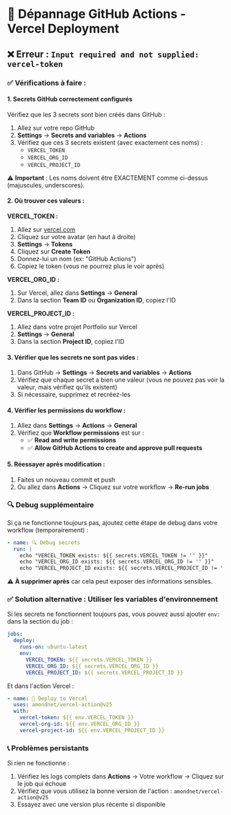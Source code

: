# 🔧 Dépannage GitHub Actions - Vercel Deployment

## ❌ Erreur : `Input required and not supplied: vercel-token`

### ✅ Vérifications à faire :

#### 1. **Secrets GitHub correctement configurés**

Vérifiez que les 3 secrets sont bien créés dans GitHub :

1. Allez sur votre repo GitHub
2. **Settings** → **Secrets and variables** → **Actions**
3. Vérifiez que ces 3 secrets existent (avec exactement ces noms) :
   - `VERCEL_TOKEN`
   - `VERCEL_ORG_ID`
   - `VERCEL_PROJECT_ID`

⚠️ **Important** : Les noms doivent être EXACTEMENT comme ci-dessus (majuscules, underscores).

#### 2. **Où trouver ces valeurs :**

**VERCEL_TOKEN :**
1. Allez sur [vercel.com](https://vercel.com)
2. Cliquez sur votre avatar (en haut à droite)
3. **Settings** → **Tokens**
4. Cliquez sur **Create Token**
5. Donnez-lui un nom (ex: "GitHub Actions")
6. Copiez le token (vous ne pourrez plus le voir après)

**VERCEL_ORG_ID :**
1. Sur Vercel, allez dans **Settings** → **General**
2. Dans la section **Team ID** ou **Organization ID**, copiez l'ID

**VERCEL_PROJECT_ID :**
1. Allez dans votre projet Portfolio sur Vercel
2. **Settings** → **General**
3. Dans la section **Project ID**, copiez l'ID

#### 3. **Vérifier que les secrets ne sont pas vides :**

1. Dans GitHub → **Settings** → **Secrets and variables** → **Actions**
2. Vérifiez que chaque secret a bien une valeur (vous ne pouvez pas voir la valeur, mais vérifiez qu'ils existent)
3. Si nécessaire, supprimez et recréez-les

#### 4. **Vérifier les permissions du workflow :**

1. Allez dans **Settings** → **Actions** → **General**
2. Vérifiez que **Workflow permissions** est sur :
   - ✅ **Read and write permissions**
   - ✅ **Allow GitHub Actions to create and approve pull requests**

#### 5. **Réessayer après modification :**

1. Faites un nouveau commit et push
2. Ou allez dans **Actions** → Cliquez sur votre workflow → **Re-run jobs**

### 🔍 Debug supplémentaire

Si ça ne fonctionne toujours pas, ajoutez cette étape de debug dans votre workflow (temporairement) :

```yaml
- name: 🔍 Debug secrets
  run: |
    echo "VERCEL_TOKEN exists: ${{ secrets.VERCEL_TOKEN != '' }}"
    echo "VERCEL_ORG_ID exists: ${{ secrets.VERCEL_ORG_ID != '' }}"
    echo "VERCEL_PROJECT_ID exists: ${{ secrets.VERCEL_PROJECT_ID != '' }}"
```

⚠️ **À supprimer après** car cela peut exposer des informations sensibles.

### ✅ Solution alternative : Utiliser les variables d'environnement

Si les secrets ne fonctionnent toujours pas, vous pouvez aussi ajouter `env:` dans la section du job :

```yaml
jobs:
  deploy:
    runs-on: ubuntu-latest
    env:
      VERCEL_TOKEN: ${{ secrets.VERCEL_TOKEN }}
      VERCEL_ORG_ID: ${{ secrets.VERCEL_ORG_ID }}
      VERCEL_PROJECT_ID: ${{ secrets.VERCEL_PROJECT_ID }}
```

Et dans l'action Vercel :

```yaml
- name: 🚀 Deploy to Vercel
  uses: amondnet/vercel-action@v25
  with:
    vercel-token: ${{ env.VERCEL_TOKEN }}
    vercel-org-id: ${{ env.VERCEL_ORG_ID }}
    vercel-project-id: ${{ env.VERCEL_PROJECT_ID }}
```

### 📞 Problèmes persistants

Si rien ne fonctionne :
1. Vérifiez les logs complets dans **Actions** → Votre workflow → Cliquez sur le job qui échoue
2. Vérifiez que vous utilisez la bonne version de l'action : `amondnet/vercel-action@v25`
3. Essayez avec une version plus récente si disponible

